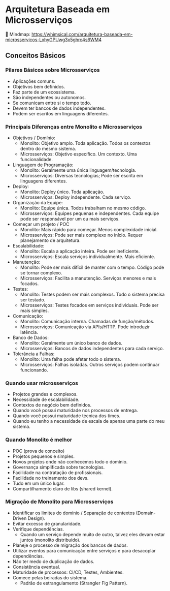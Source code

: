 # Arquitetura Baseada em Microsserviços

🧠 Mindmap: https://whimsical.com/arquitetura-baseada-em-microsservicos-LxhyGPUwg3x5ghrc4s6WM4

## Conceitos Básicos

### Pilares Básicos sobre Microsserviços
- Aplicações comuns.
- Objetivos bem definidos.
- Faz parte de um ecossistema.
- São independentes ou autonomos.
- Se comunicam entre si o tempo todo.
- Devem ter bancos de dados independentes.
- Podem ser escritos em linguagens diferentes.

### Principais Diferenças entre Monolito e Microsserviços
- Objetivos / Domínio:
    - Monolito: Objetivo amplo. Toda aplicação. Todos os contextos dentro do mesmo sistema.
    - Microsserviços: Objetivo específico. Um contexto. Uma funcionalidade.
- Linguagem de Programação:
    - Monolito: Geralmente uma única linguagem/tecnologia.
    - Microsserviços: Diversas tecnologias; Pode ser escrita em linguagens diferentes.
- Deploy:
    - Monolito: Deploy único. Toda aplicação.
    - Microsserviços: Deploy independente. Cada serviço.
- Organização da Equipe:
    - Monolito: Equipe única. Todos trabalham no mesmo código.
    - Microsserviços: Equipes pequenas e independentes. Cada equipe pode ser responsável por um ou mais serviços.
- Começar um projeto / POC
    - Monolito: Mais rápido para começar. Menos complexidade inicial.
    - Microsserviços: Pode ser mais complexo no início. Requer planejamento de arquitetura.
- Escalabilidade:
    - Monolito: Escala a aplicação inteira. Pode ser ineficiente.
    - Microsserviços: Escala serviços individualmente. Mais eficiente.
- Manutenção:
    - Monolito: Pode ser mais difícil de manter com o tempo. Código pode se tornar complexo.
    - Microsserviços: Facilita a manutenção. Serviços menores e mais focados.
- Testes:
    - Monolito: Testes podem ser mais complexos. Todo o sistema precisa ser testado.
    - Microsserviços: Testes focados em serviços individuais. Pode ser mais simples.
- Comunicação:
    - Monolito: Comunicação interna. Chamadas de função/métodos.
    - Microsserviços: Comunicação via APIs/HTTP. Pode introduzir latência.
- Banco de Dados:
    - Monolito: Geralmente um único banco de dados.
    - Microsserviços: Bancos de dados independentes para cada serviço.
- Tolerância a Falhas:
    - Monolito: Uma falha pode afetar todo o sistema.
    - Microsserviços: Falhas isoladas. Outros serviços podem continuar funcionando.

### Quando usar microsserviços
- Projetos grandes e complexos.
- Necessidade de escalabilidade.
- Contextos de negócio bem definidos.
- Quando você possui maturidade nos processos de entrega.
- Quando você possui maturidade técnica dos times.
- Quando eu tenho a necessidade de escala de apenas uma parte do meu sistema.

### Quando Monolito é melhor
- POC (prova de conceito)
- Projetos pequenos e simples.
- Novos projetos onde não conhecemos todo o domínio.
- Governança simplificada sobre tecnologias.
- Facilidade na contratação de profissionais.
- Facilidade no treinamento dos devs.
- Tudo em um único lugar.
- Compartilhamento claro de libs (shared kernel).

### Migração de Monolito para Microsserviços
- Identificar os limites do domínio / Separação de contextos (Domain-Driven Design).
- Evitar excesso de granularidade.
- Verifique dependências.
    - Quando um serviço depende muito de outro, talvez eles devam estar juntos (monolito distribuído).
- Planeje o processo de migração dos bancos de dados.
- Utilizar eventos para comunicação entre serviços e para desacoplar dependências.
- Não ter medo de duplicação de dados.
- Consistência eventual.
- Maturidade de processos: CI/CD, Testes, Ambientes.
- Comece pelas beiradas do sistema.
    - Padrão de estrangulamento (Strangler Fig Pattern).